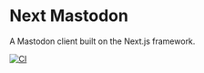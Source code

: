 # Next Mastodon

A Mastodon client built on the Next.js framework.

[![CI](https://github.com/Omedia/next-mastodon/actions/workflows/ci.yaml/badge.svg)](https://github.com/Omedia/next-mastodon/actions/workflows/ci.yaml)
